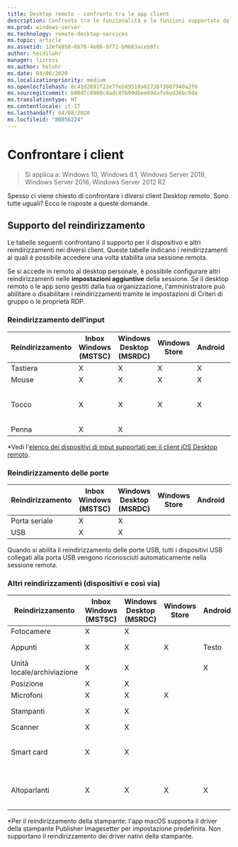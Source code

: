 ```yaml
---
title: Desktop remoto - confronto tra le app client
description: Confronto tra le funzionalità e le funzioni supportate delle diverse app di Desktop remoto.
ms.prod: windows-server
ms.technology: remote-desktop-services
ms.topic: article
ms.assetid: 12efe858-6b76-4e08-9f72-b9603aceb0fc
author: heidilohr
manager: lizross
ms.author: helohr
ms.date: 04/06/2020
ms.localizationpriority: medium
ms.openlocfilehash: 8c41d2691f22e7feb89518a02736f3607940a2f6
ms.sourcegitcommit: b00d7c8968c4adc8f699dbee694afe6ed36bc9de
ms.translationtype: HT
ms.contentlocale: it-IT
ms.lasthandoff: 04/08/2020
ms.locfileid: "80856224"
---
```

# <a name="compare-the-clients"></a>Confrontare i client

>Si applica a: Windows 10, Windows 8.1, Windows Server 2019, Windows Server 2016, Windows Server 2012 R2

Spesso ci viene chiesto di confrontare i diversi client Desktop remoto. Sono tutte uguali? Ecco le risposte a queste domande.

## <a name="redirection-support"></a>Supporto del reindirizzamento

Le tabelle seguenti confrontano il supporto per il dispositivo e altri reindirizzamenti nei diversi client. Queste tabelle indicano i reindirizzamenti ai quali è possibile accedere una volta stabilita una sessione remota.

Se si accede in remoto al desktop personale, è possibile configurare altri reindirizzamenti nelle **impostazioni aggiuntive** della sessione. Se il desktop remoto o le app sono gestiti dalla tua organizzazione, l'amministratore può abilitare o disabilitare i reindirizzamenti tramite le impostazioni di Criteri di gruppo o le proprietà RDP.

### <a name="input-redirection"></a>Reindirizzamento dell'input

| Reindirizzamento | Inbox Windows</br>(MSTSC) | Windows Desktop</br>(MSRDC) | Windows Store | Android | iOS | macOS | Client Web    |
|-------------|---------------------------|-----------------------------|---------------|---------|-----|-------|---------------|
| Tastiera    | X                         | X                           | X             | X       | X   | X     | X             |
| Mouse       | X                         | X                           | X             | X       | X\* | X     | X             |
| Tocco       | X                         | X                           | X             | X       | X   |       | X (tranne Internet Explorer) |
| Penna         | X                         | X                           |               |         |     |       |               |

*Vedi l'[elenco dei dispositivi di input supportati per il client iOS Desktop remoto](remote-desktop-ios.md#supported-input-devices).

### <a name="port-redirection"></a>Reindirizzamento delle porte

| Reindirizzamento | Inbox Windows</br>(MSTSC) | Windows Desktop</br>(MSRDC) | Windows Store | Android | iOS | macOS | Client Web |
|-------------|---------------------------|-----------------------------|---------------|---------|-----|-------|------------|
| Porta seriale | X                         | X                           |               |         |     |       |            |
| USB         | X                         | X                           |               |         |     |       |            |

Quando si abilita il reindirizzamento delle porte USB, tutti i dispositivi USB collegati alla porta USB vengono riconosciuti automaticamente nella sessione remota.

### <a name="other-redirection-devices-etc"></a>Altri reindirizzamenti (dispositivi e così via)

| Reindirizzamento         | Inbox Windows</br>(MSTSC) | Windows Desktop</br>(MSRDC) | Windows Store | Android | iOS         | macOS                           | Client Web    |
|---------------------|---------------------------|-----------------------------|---------------|---------|-------------|---------------------------------|---------------|
| Fotocamere             | X                         | X                           |               |         |   X         | X                               |               |
| Appunti           | X                         | X                           | X             | Testo    | Testo, immagini | X                               | testo          |
| Unità locale/archiviazione | X                         | X                           |               | X       |   X        | X                               |               |
| Posizione            | X                         | X                           |               |         |             |                                 |               |
| Microfoni         | X                         | X                           | X             |         |  X          | X                               |               |
| Stampanti            | X                         | X                           |               |         |             | X (solo CUPS)                   | Stampa PDF     |
| Scanner            | X                         | X                           |               |         |             |                                 |               |
| Smart card         | X                         | X                           |               |         |             | X (accesso a Windows non supportato) |               |
| Altoparlanti            | X                         | X                           | X             | X       | X           | X                               | X (tranne Internet Explorer) |

*Per il reindirizzamento della stampante: l'app macOS supporta il driver della stampante Publisher Imagesetter per impostazione predefinita. Non supportano il reindirizzamento dei driver nativi della stampante.
